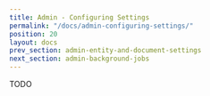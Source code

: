 ```yaml
---
title: Admin - Configuring Settings
permalink: "/docs/admin-configuring-settings/"
position: 20
layout: docs
prev_section: admin-entity-and-document-settings
next_section: admin-background-jobs
---
```


TODO
